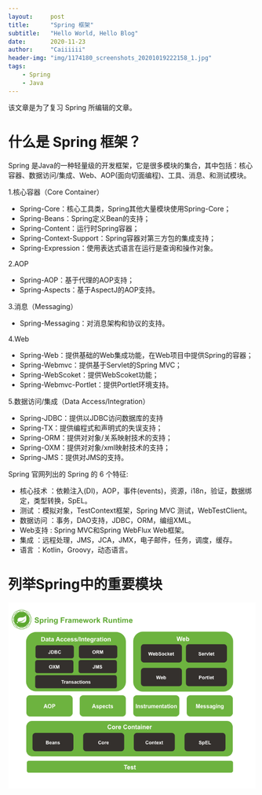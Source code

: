 ```yaml
---
layout:     post
title:      "Spring 框架"
subtitle:   "Hello World, Hello Blog"
date:       2020-11-23
author:     "Caiiiiii"
header-img: "img/1174180_screenshots_20201019222158_1.jpg"
tags:
    - Spring
    - Java  
---
```


该文章是为了复习 Spring 所编辑的文章。

# 什么是 Spring 框架？
Spring 是Java的一种轻量级的开发框架，它是很多模块的集合，其中包括：核心容器、数据访问/集成、Web、AOP(面向切面编程)、工具、消息、和测试模块。   

1.核心容器（Core Container）
 - Spring-Core：核心工具类，Spring其他大量模块使用Spring-Core；
 - Spring-Beans：Spring定义Bean的支持；
 - Spring-Content：运行时Spring容器；
 - Spring-Context-Support：Spring容器对第三方包的集成支持；
 - Spring-Expression：使用表达式语言在运行是查询和操作对象。

2.AOP
 - Spring-AOP：基于代理的AOP支持；
 - Spring-Aspects：基于AspectJ的AOP支持。

3.消息（Messaging）
 - Spring-Messaging：对消息架构和协议的支持。

4.Web
 - Spring-Web：提供基础的Web集成功能，在Web项目中提供Spring的容器；
 - Spring-Webmvc：提供基于Servlet的Spring MVC；
 - Spring-WebScoket：提供WebScoket功能；
 - Spring-Webmvc-Portlet：提供Portlet环境支持。
 
5.数据访问/集成（Data Access/Integration）
 - Spring-JDBC：提供以JDBC访问数据库的支持
 - Spring-TX：提供编程式和声明式的失误支持；
 - Spring-ORM：提供对对象/关系映射技术的支持；
 - Spring-OXM：提供对对象/xml映射技术的支持；
 - Spring-JMS：提供对JMS的支持。


 Spring 官网列出的 Spring 的 6 个特征:
 - 核心技术 ：依赖注入(DI)，AOP，事件(events)，资源，i18n，验证，数据绑定，类型转换，SpEL。
 - 测试 ：模拟对象，TestContext框架，Spring MVC 测试，WebTestClient。
 - 数据访问 ：事务，DAO支持，JDBC，ORM，编组XML。
 - Web支持 : Spring MVC和Spring WebFlux Web框架。
 - 集成 ：远程处理，JMS，JCA，JMX，电子邮件，任务，调度，缓存。
 - 语言 ：Kotlin，Groovy，动态语言。


# 列举Spring中的重要模块
![Spring主要模块.png](/img/Spring主要模块.png)